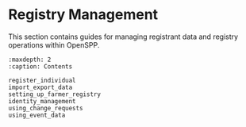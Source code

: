 # Registry Management

This section contains guides for managing registrant data and registry operations within OpenSPP.

```{toctree}
:maxdepth: 2
:caption: Contents

register_individual
import_export_data
setting_up_farmer_registry
identity_management
using_change_requests
using_event_data
```
